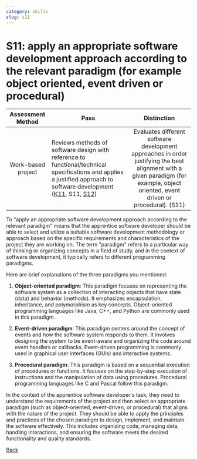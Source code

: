 ```yaml
---
category: skills
slug: s11
---
```


# S11: apply an appropriate software development approach according to the relevant paradigm (for example object oriented, event driven or procedural)

<!-- prettier-ignore -->
| Assessment Method | Pass | Distinction |
| :---: | --- | :---: |
| Work-based project | Reviews methods of software design with reference to functional/technical specifications and applies a justified approach to software development ([K11](../knowledge/k11.md), S11, [S12](../skills/s12.md)) | Evaluates different software development approaches in order justifying the best alignment with a given paradigm (for example, object oriented, event driven or procedural). (S11) |

To "apply an appropriate software development approach according to the relevant
paradigm" means that the apprentice software developer should be able to select
and utilize a suitable software development methodology or approach based on the
specific requirements and characteristics of the project they are working on.
The term "paradigm" refers to a particular way of thinking or organizing
concepts in a field of study, and in the context of software development, it
typically refers to different programming paradigms.

Here are brief explanations of the three paradigms you mentioned:

1. **Object-oriented paradigm**: This paradigm focuses on representing the
   software system as a collection of interacting objects that have state (data)
   and behavior (methods). It emphasizes encapsulation, inheritance, and
   polymorphism as key concepts. Object-oriented programming languages like
   Java, C++, and Python are commonly used in this paradigm.

2. **Event-driven paradigm**: This paradigm centers around the concept of events
   and how the software system responds to them. It involves designing the
   system to be event-aware and organizing the code around event handlers or
   callbacks. Event-driven programming is commonly used in graphical user
   interfaces (GUIs) and interactive systems.

3. **Procedural paradigm**: This paradigm is based on a sequential execution of
   procedures or functions. It focuses on the step-by-step execution of
   instructions and the manipulation of data using procedures. Procedural
   programming languages like C and Pascal follow this paradigm.

In the context of the apprentice software developer's task, they need to
understand the requirements of the project and then select an appropriate
paradigm (such as object-oriented, event-driven, or procedural) that aligns with
the nature of the project. They should be able to apply the principles and
practices of the chosen paradigm to design, implement, and maintain the software
effectively. This includes organizing code, managing data, handling
interactions, and ensuring the software meets the desired functionality and
quality standards.

[Back](../README.md)
